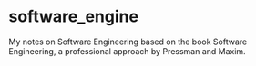# software_engine
My notes on Software Engineering based on the book Software Engineering, a professional approach by Pressman and Maxim.
